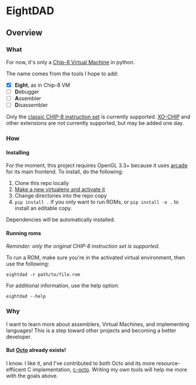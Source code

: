 # EightDAD

## Overview

### What
For now, it's only a [Chip-8 Virtual Machine](https://en.wikipedia.org/wiki/CHIP-8) in python.

The name comes from the tools I hope to add:

- [x] **Eight**, as in Chip-8 VM
- [ ] **D**ebugger
- [ ] **A**ssembler
- [ ] **D**isassembler

Only the [classic CHIP-8 instruction set](https://github.com/mattmikolay/chip-8/wiki/CHIP%E2%80%908-Technical-Reference)
is currently supported. [XO-CHIP](http://johnearnest.github.io/Octo/docs/XO-ChipSpecification.html) and other extensions
are not currently supported, but may be added one day.

### How

#### Installing

For the moment, this project requires OpenGL 3.3+ because it uses [arcade](https://github.com/pythonarcade/arcade) for its main frontend. To install, do the following:

1. Clone this repo locally
2. [Make a new virtualenv and activate it](https://packaging.python.org/en/latest/guides/installing-using-pip-and-virtual-environments/#creating-a-virtual-environment)
3. Change directories into the repo copy
4. `pip install .` if you only want to run ROMs, or `pip install -e .` to install an editable copy.

Dependencies will be automatically installed.

#### Running roms

*Reminder: only the original CHIP-8 instruction set is supported.*

To run a ROM, make sure you're in the activated virtual environment, then use the following:
```
eightdad -r path/to/file.rom
```

For additional information, use the help option:
```
eightdad --help
```

### Why

I want to learn more about assemblers, Virtual Machines, and implementing
languages! This is a step toward other projects and becoming a better
developer.
 
#### But [Octo](https://github.com/JohnEarnest/Octo) already exists!

I know. I like it, and I've contributed to both Octo and its more resource-effiicent C implementation, [c-octo](https://github.com/JohnEarnest/c-octo). Writing my own tools will help me more with the goals above.
